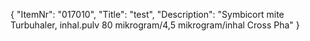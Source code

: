 {
  "ItemNr": "017010",
  "Title": "test",
  "Description": "Symbicort mite Turbuhaler, inhal.pulv 80 mikrogram/4,5 mikrogram/inhal Cross Pha"
}